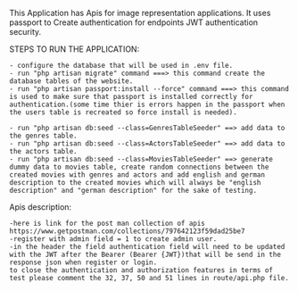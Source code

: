 This Application has Apis for image representation applications.
It uses passport to Create authentication for endpoints JWT authentication security.


STEPS TO RUN THE APPLICATION:

    - configure the database that will be used in .env file.
    - run "php artisan migrate" command ===> this command create the database tables of the website.
    - run "php artisan passport:install --force" command ===> this command is used to make sure that passport is installed correctly for authentication.(some time thier is errors happen in the passport when the users table is recreated so force install is needed).

    - run "php artisan db:seed --class=GenresTableSeeder" ==> add data to the genres table.
    - run "php artisan db:seed --class=ActorsTableSeeder" ==> add data to the actors table.
    - run "php artisan db:seed --class=MoviesTableSeeder" ==> generate dummy data to movies table, create random connections between the created movies with genres and actors and add english and german description to the created movies which will always be "english description" and "german description" for the sake of testing.


Apis description:

    -here is link for the post man collection of apis https://www.getpostman.com/collections/797642123f59dad25be7
    -register with admin field = 1 to create admin user.
    -in the header the field authentication field will need to be updated with the JWT after the Bearer (Bearer {JWT})that will be send in the response json when register or login.
    to close the authentication and authorization features in terms of test please comment the 32, 37, 50 and 51 lines in route/api.php file.
